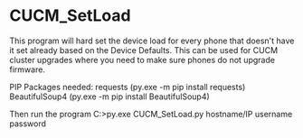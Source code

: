 # CUCM_SetLoad

This program will hard set the device load for every phone that doesn't have it set already based on the Device Defaults.  This can be used for CUCM cluster upgrades where you need to make sure phones do not upgrade firmware.

PIP Packages needed:
requests (py.exe -m pip install requests)
BeautifulSoup4 (py.exe -m pip install BeautifulSoup4)

Then run the program C:>py.exe CUCM_SetLoad.py hostname/IP username password
